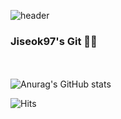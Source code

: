 ![header](https://capsule-render.vercel.app/api?type=slice&color=auto&height=300&section=header&text=Jiseok97&fontSize=90)
### Jiseok97's Git 👋😄
<br></br>
![Anurag's GitHub stats](https://github-readme-stats.vercel.app/api?username=Jiseok97&&show_icons=ture&theme=merko)

![Hits](https://hits.seeyoufarm.com/api/count/incr/badge.svg?url=https%3A%2F%2Fgithub.com%2FJiseok97&count_bg=%231AC273&title_bg=%23555555&icon=&icon_color=%23FFFFFF&title=hits&edge_flat=false)

<!--
**Jiseok97/Jiseok97** is a ✨ _special_ ✨ repository because its `README.md` (this file) appears on your GitHub profile.

Here are some ideas to get you started:

- 🔭 I’m currently working on ...
- 🌱 I’m currently learning ...
- 👯 I’m looking to collaborate on ...
- 🤔 I’m looking for help with ...
- 💬 Ask me about ...
- 📫 How to reach me: ...
- 😄 Pronouns: ...
- ⚡ Fun fact: ...
-->
